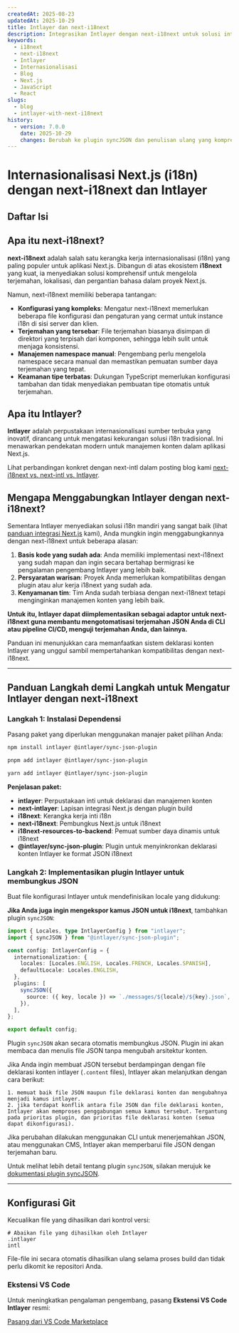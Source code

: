 ```yaml
---
createdAt: 2025-08-23
updatedAt: 2025-10-29
title: Intlayer dan next-i18next
description: Integrasikan Intlayer dengan next-i18next untuk solusi internasionalisasi Next.js yang komprehensif
keywords:
  - i18next
  - next-i18next
  - Intlayer
  - Internasionalisasi
  - Blog
  - Next.js
  - JavaScript
  - React
slugs:
  - blog
  - intlayer-with-next-i18next
history:
  - version: 7.0.0
    date: 2025-10-29
    changes: Berubah ke plugin syncJSON dan penulisan ulang yang komprehensif
---
```


# Internasionalisasi Next.js (i18n) dengan next-i18next dan Intlayer

## Daftar Isi

<TOC/>

## Apa itu next-i18next?

**next-i18next** adalah salah satu kerangka kerja internasionalisasi (i18n) yang paling populer untuk aplikasi Next.js. Dibangun di atas ekosistem **i18next** yang kuat, ia menyediakan solusi komprehensif untuk mengelola terjemahan, lokalisasi, dan pergantian bahasa dalam proyek Next.js.

Namun, next-i18next memiliki beberapa tantangan:

- **Konfigurasi yang kompleks**: Mengatur next-i18next memerlukan beberapa file konfigurasi dan pengaturan yang cermat untuk instance i18n di sisi server dan klien.
- **Terjemahan yang tersebar**: File terjemahan biasanya disimpan di direktori yang terpisah dari komponen, sehingga lebih sulit untuk menjaga konsistensi.
- **Manajemen namespace manual**: Pengembang perlu mengelola namespace secara manual dan memastikan pemuatan sumber daya terjemahan yang tepat.
- **Keamanan tipe terbatas**: Dukungan TypeScript memerlukan konfigurasi tambahan dan tidak menyediakan pembuatan tipe otomatis untuk terjemahan.

## Apa itu Intlayer?

**Intlayer** adalah perpustakaan internasionalisasi sumber terbuka yang inovatif, dirancang untuk mengatasi kekurangan solusi i18n tradisional. Ini menawarkan pendekatan modern untuk manajemen konten dalam aplikasi Next.js.

Lihat perbandingan konkret dengan next-intl dalam posting blog kami [next-i18next vs. next-intl vs. Intlayer](https://github.com/aymericzip/intlayer/blob/main/docs/blog/id/next-i18next_vs_next-intl_vs_intlayer.md).

## Mengapa Menggabungkan Intlayer dengan next-i18next?

Sementara Intlayer menyediakan solusi i18n mandiri yang sangat baik (lihat [panduan integrasi Next.js](https://github.com/aymericzip/intlayer/blob/main/docs/docs/id/intlayer_with_nextjs_16.md) kami), Anda mungkin ingin menggabungkannya dengan next-i18next untuk beberapa alasan:

1. **Basis kode yang sudah ada**: Anda memiliki implementasi next-i18next yang sudah mapan dan ingin secara bertahap bermigrasi ke pengalaman pengembang Intlayer yang lebih baik.
2. **Persyaratan warisan**: Proyek Anda memerlukan kompatibilitas dengan plugin atau alur kerja i18next yang sudah ada.
3. **Kenyamanan tim**: Tim Anda sudah terbiasa dengan next-i18next tetapi menginginkan manajemen konten yang lebih baik.

**Untuk itu, Intlayer dapat diimplementasikan sebagai adaptor untuk next-i18next guna membantu mengotomatisasi terjemahan JSON Anda di CLI atau pipeline CI/CD, menguji terjemahan Anda, dan lainnya.**

Panduan ini menunjukkan cara memanfaatkan sistem deklarasi konten Intlayer yang unggul sambil mempertahankan kompatibilitas dengan next-i18next.

---

## Panduan Langkah demi Langkah untuk Mengatur Intlayer dengan next-i18next

### Langkah 1: Instalasi Dependensi

Pasang paket yang diperlukan menggunakan manajer paket pilihan Anda:

```bash packageManager="npm"
npm install intlayer @intlayer/sync-json-plugin
```

```bash packageManager="pnpm"
pnpm add intlayer @intlayer/sync-json-plugin
```

```bash packageManager="yarn"
yarn add intlayer @intlayer/sync-json-plugin
```

**Penjelasan paket:**

- **intlayer**: Perpustakaan inti untuk deklarasi dan manajemen konten
- **next-intlayer**: Lapisan integrasi Next.js dengan plugin build
- **i18next**: Kerangka kerja inti i18n
- **next-i18next**: Pembungkus Next.js untuk i18next
- **i18next-resources-to-backend**: Pemuat sumber daya dinamis untuk i18next
- **@intlayer/sync-json-plugin**: Plugin untuk menyinkronkan deklarasi konten Intlayer ke format JSON i18next

### Langkah 2: Implementasikan plugin Intlayer untuk membungkus JSON

Buat file konfigurasi Intlayer untuk mendefinisikan locale yang didukung:

**Jika Anda juga ingin mengekspor kamus JSON untuk i18next**, tambahkan plugin `syncJSON`:

```typescript fileName="intlayer.config.ts"
import { Locales, type IntlayerConfig } from "intlayer";
import { syncJSON } from "@intlayer/sync-json-plugin";

const config: IntlayerConfig = {
  internationalization: {
    locales: [Locales.ENGLISH, Locales.FRENCH, Locales.SPANISH],
    defaultLocale: Locales.ENGLISH,
  },
  plugins: [
    syncJSON({
      source: ({ key, locale }) => `./messages/${locale}/${key}.json`,
    }),
  ],
};

export default config;
```

Plugin `syncJSON` akan secara otomatis membungkus JSON. Plugin ini akan membaca dan menulis file JSON tanpa mengubah arsitektur konten.

Jika Anda ingin membuat JSON tersebut berdampingan dengan file deklarasi konten intlayer (`.content` files), Intlayer akan melanjutkan dengan cara berikut:

    1. memuat baik file JSON maupun file deklarasi konten dan mengubahnya menjadi kamus intlayer.
    2. jika terdapat konflik antara file JSON dan file deklarasi konten, Intlayer akan memproses penggabungan semua kamus tersebut. Tergantung pada prioritas plugin, dan prioritas file deklarasi konten (semua dapat dikonfigurasi).

Jika perubahan dilakukan menggunakan CLI untuk menerjemahkan JSON, atau menggunakan CMS, Intlayer akan memperbarui file JSON dengan terjemahan baru.

Untuk melihat lebih detail tentang plugin `syncJSON`, silakan merujuk ke [dokumentasi plugin syncJSON](https://github.com/aymericzip/intlayer/blob/main/docs/docs/id/plugins/sync-json.md).

---

## Konfigurasi Git

Kecualikan file yang dihasilkan dari kontrol versi:

```plaintext fileName=".gitignore"
# Abaikan file yang dihasilkan oleh Intlayer
.intlayer
intl
```

File-file ini secara otomatis dihasilkan ulang selama proses build dan tidak perlu dikomit ke repositori Anda.

### Ekstensi VS Code

Untuk meningkatkan pengalaman pengembang, pasang **Ekstensi VS Code Intlayer** resmi:

[Pasang dari VS Code Marketplace](https://marketplace.visualstudio.com/items?itemName=intlayer.intlayer-vs-code-extension)
